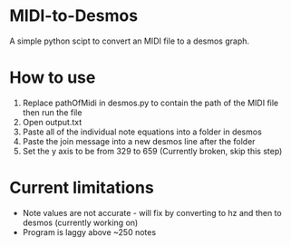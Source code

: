 # MIDI-to-Desmos
A simple python scipt to convert an MIDI file to a desmos graph. 

# How to use
1. Replace pathOfMidi in desmos.py to contain the path of the MIDI file then run the file
2. Open output.txt
3. Paste all of the individual note equations into a folder in desmos
4. Paste the join message into a new desmos line after the folder
5. Set the y axis to be from 329 to 659 (Currently broken, skip this step)
# Current limitations
* Note values are not accurate - will fix by converting to hz and then to desmos (currently working on)
* Program is laggy above ~250 notes
